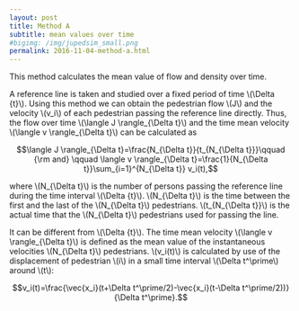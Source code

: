 ```yaml
---
layout: post
title: Method A
subtitle: mean values over time
#bigimg: /img/jupedsim_small.png
permalink: 2016-11-04-method-a.html
---
```




This method calculates the mean value of flow and density over time. 

A reference line is taken and studied over a
fixed period of time \\(\Delta {t}\\). 
Using this method we can obtain the pedestrian flow \\(J\\) and the 
velocity \\(v_i\\) of each pedestrian passing the reference line directly. 
Thus, the flow over time \\(\langle J \rangle_{\Delta t}\\) and the time mean 
velocity \\(\langle v \rangle_{\Delta t}\\) 
can be calculated as

$$\langle J \rangle_{\Delta t}=\frac{N_{\Delta t}}{t_{N_{\Delta t}}}\qquad {\rm and} \qquad \langle v \rangle_{\Delta t}=\frac{1}{N_{\Delta t}}\sum_{i=1}^{N_{\Delta t}} v_i(t),$$

where \\(N_{\Delta t}\\) is the number of persons passing the 
reference line during the time interval  \\(\Delta {t}\\). 
 \\(N_{\Delta t}\\) is the time between the first and the last of 
 the \\(N_{\Delta t}\\) pedestrians. 
 \\(t_{N_{\Delta t}}\\) is the actual time that the  \\(N_{\Delta t}\\)
 pedestrians used for passing the line. 


It can be different from  \\(\Delta {t}\\). 
The time mean velocity  \\(\langle v \rangle_{\Delta t}\\) 
is defined as the mean value of the
instantaneous velocities  \\(N_{\Delta t}\\) pedestrians. 
 \\(v_i(t)\\) is calculated by use of the displacement of 
 pedestrian  \\(i\\) in a small time interval  \\(\Delta t^\prime\\) around  \\(t\\):

$$v_i(t)=\frac{\vec{x_i}(t+\Delta t^\prime/2)-\vec{x_i}(t-\Delta t^\prime/2))}{\Delta t^\prime}.$$


